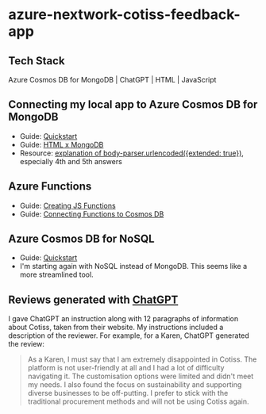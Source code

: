 # azure-nextwork-cotiss-feedback-app

## Tech Stack
Azure Cosmos DB for MongoDB | ChatGPT | HTML | JavaScript

## Connecting my local app to Azure Cosmos DB for MongoDB
- Guide: [Quickstart](https://learn.microsoft.com/en-us/azure/cosmos-db/mongodb/quickstart-nodejs?tabs=azure-cli%2Clinux)
- Guide: [HTML x MongoDB](https://www.youtube.com/watch?v=ZhqOp1Dkuso)
- Resource: [explanation of body-parser.urlencoded({extended: true})](https://stackoverflow.com/questions/55558402/what-is-the-meaning-of-bodyparser-urlencoded-extended-true-and-bodypar), especially 4th and 5th answers

## Azure Functions
- Guide: [Creating JS Functions](https://learn.microsoft.com/en-us/azure/azure-functions/create-first-function-vs-code-node?source=recommendations)
- Guide: [Connecting Functions to Cosmos DB](https://learn.microsoft.com/en-us/azure/azure-functions/functions-add-output-binding-cosmos-db-vs-code?pivots=programming-language-javascript&tabs=in-process)

## Azure Cosmos DB for NoSQL
- Guide: [Quickstart](https://learn.microsoft.com/en-us/azure/cosmos-db/nosql/quickstart-nodejs?tabs=azure-portal%2Clinux#get-an-item)
- I'm starting again with NoSQL instead of MongoDB. This seems like a more streamlined tool.

## Reviews generated with [ChatGPT](https://chat.openai.com/chat)
I gave ChatGPT an instruction along with 12 paragraphs of information about Cotiss, taken from their website. My instructions included a description of the reviewer. For example, for a Karen, ChatGPT generated the review:
>As a Karen, I must say that I am extremely disappointed in Cotiss. The platform is not user-friendly at all and I had a lot of difficulty navigating it. The customisation options were limited and didn't meet my needs. I also found the focus on sustainability and supporting diverse businesses to be off-putting. I prefer to stick with the traditional procurement methods and will not be using Cotiss again.

